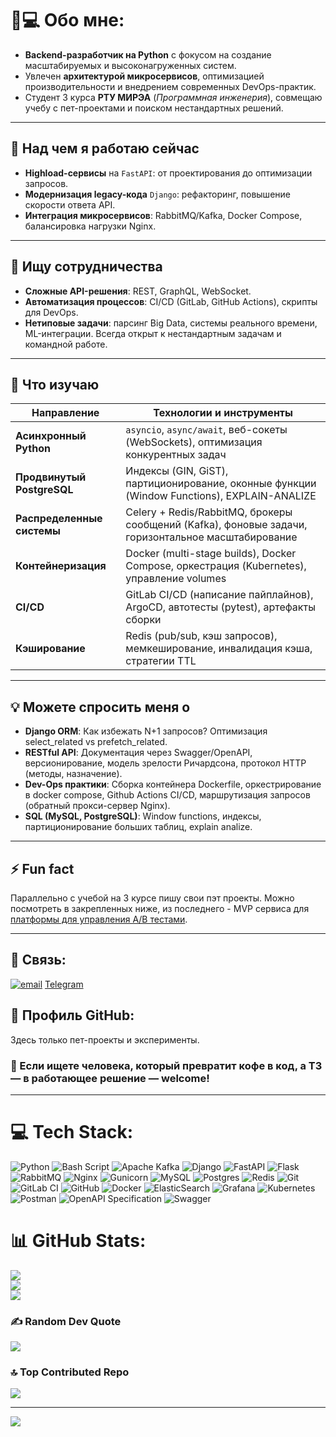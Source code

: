 # 👨💻 Обо мне:

- **Backend-разработчик на Python** с фокусом на создание масштабируемых и высоконагруженных систем.
- Увлечен **архитектурой микросервисов**, оптимизацией производительности и внедрением современных DevOps-практик.
- Студент 3 курса **РТУ МИРЭА** (*Программная инженерия*), совмещаю учебу с пет-проектами и поиском нестандартных решений.

---

## 🔭 Над чем я работаю сейчас
- **Highload-сервисы** на `FastAPI`: от проектирования до оптимизации запросов.
- **Модернизация legacy-кода** `Django`: рефакторинг, повышение скорости ответа API.
- **Интеграция микросервисов**: RabbitMQ/Kafka, Docker Compose, балансировка нагрузки Nginx.

---

## 🤝 Ищу сотрудничества
- **Сложные API-решения**: REST, GraphQL, WebSocket.
- **Автоматизация процессов**: CI/CD (GitLab, GitHub Actions), скрипты для DevOps.
- **Нетиповые задачи**: парсинг Big Data, системы реального времени, ML-интеграции.
Всегда открыт к нестандартным задачам и командной работе.

---

## 🌱 Что изучаю

| **Направление**          | **Технологии и инструменты**                                                                 |
|--------------------------|---------------------------------------------------------------------------------------------|
| **Асинхронный Python**    | `asyncio`, `async/await`, веб-сокеты (WebSockets), оптимизация конкурентных задач            |
| **Продвинутый PostgreSQL**| Индексы (GIN, GiST), партиционирование, оконные функции (Window Functions), EXPLAIN-ANALIZE  |
| **Распределенные системы**| Celery + Redis/RabbitMQ, брокеры сообщений (Kafka), фоновые задачи, горизонтальное масштабирование |
| **Контейнеризация**       | Docker (multi-stage builds), Docker Compose, оркестрация (Kubernetes), управление volumes    |
| **CI/CD**                 | GitLab CI/CD (написание пайплайнов), ArgoCD, автотесты (pytest), артефакты сборки           |
| **Кэширование**           | Redis (pub/sub, кэш запросов), мемкеширование, инвалидация кэша, стратегии TTL              |

---

## 💡 Можете спросить меня о
- **Django ORM**: Как избежать N+1 запросов? Оптимизация select_related vs prefetch_related.
- **RESTful API**: Документация через Swagger/OpenAPI, версионирование, модель зрелости Ричардсона, протокол HTTP (методы, назначение).
- **Dev-Ops практики**: Сборка контейнера Dockerfile, оркестрирование в docker compose, Github Actions CI/CD, маршрутизация запросов (обратный прокси-сервер Nginx).
- **SQL (MySQL, PostgreSQL)**: Window functions, индексы, партиционирование больших таблиц, explain analize.

---

## ⚡ Fun fact
Параллельно с учебой на 3 курсе пишу свои пэт проекты. 
Можно посмотреть в закрепленных ниже, из последнего - MVP сервиса для [платформы для управления A/B тестами](https://github.com/SonderLor/ABTesting).

---

## 🔗 Связь: 
[![email](https://img.shields.io/badge/Email-D14836?logo=gmail&logoColor=white)](mailto:mralexey111@gmail.com) [Telegram](https://t.me/Jemperscout)
## 📌 Профиль GitHub:
Здесь только пет-проекты и эксперименты.
### 🌟 Если ищете человека, который превратит кофе в код, а ТЗ — в работающее решение — welcome!

---

# 💻 Tech Stack:
![Python](https://img.shields.io/badge/python-3670A0?style=for-the-badge&logo=python&logoColor=ffdd54) ![Bash Script](https://img.shields.io/badge/bash_script-%23121011.svg?style=for-the-badge&logo=gnu-bash&logoColor=white) ![Apache Kafka](https://img.shields.io/badge/Apache%20Kafka-000?style=for-the-badge&logo=apachekafka) ![Django](https://img.shields.io/badge/django-%23092E20.svg?style=for-the-badge&logo=django&logoColor=white) ![FastAPI](https://img.shields.io/badge/FastAPI-005571?style=for-the-badge&logo=fastapi) ![Flask](https://img.shields.io/badge/flask-%23000.svg?style=for-the-badge&logo=flask&logoColor=white) ![RabbitMQ](https://img.shields.io/badge/rabbitmq-FF6600?style=for-the-badge&logo=rabbitmq&logoColor=white) ![Nginx](https://img.shields.io/badge/nginx-%23009639.svg?style=for-the-badge&logo=nginx&logoColor=white) ![Gunicorn](https://img.shields.io/badge/gunicorn-%298729.svg?style=for-the-badge&logo=gunicorn&logoColor=white) ![MySQL](https://img.shields.io/badge/mysql-4479A1.svg?style=for-the-badge&logo=mysql&logoColor=white) ![Postgres](https://img.shields.io/badge/postgres-%23316192.svg?style=for-the-badge&logo=postgresql&logoColor=white) ![Redis](https://img.shields.io/badge/redis-%23DD0031.svg?style=for-the-badge&logo=redis&logoColor=white) ![Git](https://img.shields.io/badge/git-%23F05033.svg?style=for-the-badge&logo=git&logoColor=white) ![GitLab CI](https://img.shields.io/badge/gitlab%20CI-%23181717.svg?style=for-the-badge&logo=gitlab&logoColor=white) ![GitHub](https://img.shields.io/badge/github-%23121011.svg?style=for-the-badge&logo=github&logoColor=white) ![Docker](https://img.shields.io/badge/docker-%230db7ed.svg?style=for-the-badge&logo=docker&logoColor=white) ![ElasticSearch](https://img.shields.io/badge/-ElasticSearch-005571?style=for-the-badge&logo=elasticsearch) ![Grafana](https://img.shields.io/badge/grafana-%23F46800.svg?style=for-the-badge&logo=grafana&logoColor=white) ![Kubernetes](https://img.shields.io/badge/kubernetes-%23326ce5.svg?style=for-the-badge&logo=kubernetes&logoColor=white) ![Postman](https://img.shields.io/badge/Postman-FF6C37?style=for-the-badge&logo=postman&logoColor=white) ![OpenAPI Specification](https://img.shields.io/badge/openapiinitiative-%23000000.svg?style=for-the-badge&logo=openapiinitiative&logoColor=white) ![Swagger](https://img.shields.io/badge/-Swagger-%23Clojure?style=for-the-badge&logo=swagger&logoColor=white)
# 📊 GitHub Stats:
![](https://github-readme-stats.vercel.app/api?username=SonderLor&theme=darcula&hide_border=false&include_all_commits=true&count_private=true)<br/>
![](https://github-readme-streak-stats.herokuapp.com/?user=SonderLor&theme=darcula&hide_border=false)<br/>
![](https://github-readme-stats.vercel.app/api/top-langs/?username=SonderLor&theme=darcula&hide_border=false&include_all_commits=true&count_private=true&layout=compact)

### ✍️ Random Dev Quote
![](https://quotes-github-readme.vercel.app/api?type=horizontal&theme=radical)

### 🔝 Top Contributed Repo
![](https://github-contributor-stats.vercel.app/api?username=SonderLor&limit=5&theme=dark&combine_all_yearly_contributions=true)

---
[![](https://visitcount.itsvg.in/api?id=SonderLor&icon=0&color=0)](https://visitcount.itsvg.in)
